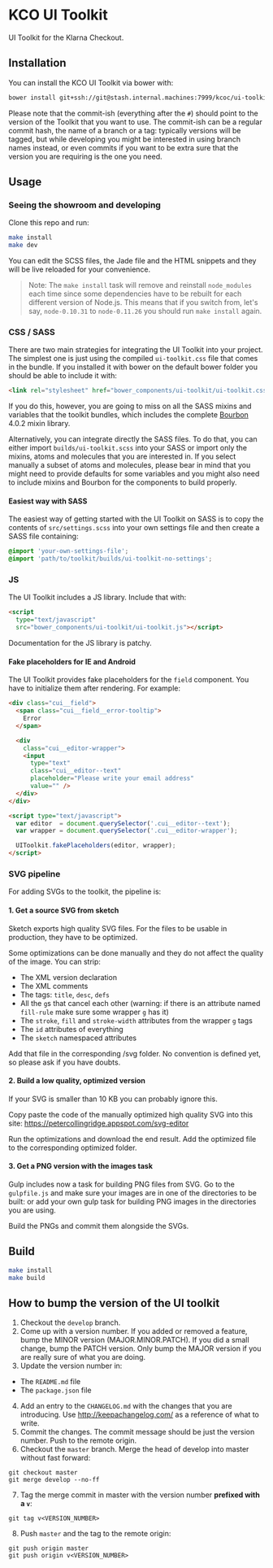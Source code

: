 KCO UI Toolkit
==============

UI Toolkit for the Klarna Checkout.

Installation
------------

You can install the KCO UI Toolkit via bower with:

```sh
bower install git+ssh://git@stash.internal.machines:7999/kcoc/ui-toolkit.git#v1.6.0
```

Please note that the commit-ish (everything after the `#`) should point to the version of the Toolkit that you want to use. The commit-ish can be a regular commit hash, the name of a branch or a tag: typically versions will be tagged, but while developing you might be interested in using branch names instead, or even commits if you want to be extra sure that the version you are requiring is the one you need.

Usage
-----

### Seeing the showroom and developing

Clone this repo and run:

```sh
make install
make dev
```

You can edit the SCSS files, the Jade file and the HTML snippets and they will be live reloaded for your convenience.

> Note: The `make install` task will remove and reinstall `node_modules` each time since some dependencies have to be rebuilt for each different version of Node.js. This means that if you switch from, let's say, `node-0.10.31` to `node-0.11.26` you should run `make install` again.

### CSS / SASS

There are two main strategies for integrating the UI Toolkit into your project. The simplest one is just using the compiled `ui-toolkit.css` file that comes in the bundle. If you installed it with bower on the default bower folder you should be able to include it with:

```html
<link rel="stylesheet" href="bower_components/ui-toolkit/ui-toolkit.css" />
```

If you do this, however, you are going to miss on all the SASS mixins and variables that the toolkit bundles, which includes the complete [Bourbon](http://bourbon.io/) 4.0.2 mixin library.

Alternatively, you can integrate directly the SASS files. To do that, you can either import `builds/ui-toolkit.scss` into your SASS or import only the mixins, atoms and molecules that you are interested in. If you select manually a subset of atoms and molecules, please bear in mind that you might need to provide defaults for some variables and you might also need to include mixins and Bourbon for the components to build properly.

#### Easiest way with SASS

The easiest way of getting started with the UI Toolkit on SASS is to copy the contents of `src/settings.scss` into your own settings file and then create a SASS file containing:

```scss
@import 'your-own-settings-file';
@import 'path/to/toolkit/builds/ui-toolkit-no-settings';
```

### JS

The UI Toolkit includes a JS library. Include that with:

```html
<script
  type="text/javascript"
  src="bower_components/ui-toolkit/ui-toolkit.js"></script>
```

Documentation for the JS library is patchy.

#### Fake placeholders for IE and Android

The UI Toolkit provides fake placeholders for the `field` component. You have to initialize them after rendering. For example:

```html
<div class="cui__field">
  <span class="cui__field__error-tooltip">
    Error
  </span>

  <div
    class="cui__editor-wrapper">
    <input
      type="text"
      class="cui__editor--text"
      placeholder="Please write your email address"
      value="" />
  </div>
</div>

<script type="text/javascript">
  var editor  = document.querySelector('.cui__editor--text');
  var wrapper = document.querySelector('.cui__editor-wrapper');

  UIToolkit.fakePlaceholders(editor, wrapper);
</script>
```
### SVG pipeline

For adding SVGs to the toolkit, the pipeline is:

#### 1. Get a source SVG from sketch

Sketch exports high quality SVG files. For the files to be usable in
production, they have to be optimized.

Some optimizations can be done manually and they do not affect the
quality of the image. You can strip:

- The XML version declaration
- The XML comments
- The tags: `title`, `desc`, `defs`
- All the `g`s that cancel each other (warning: if there is an attribute
  named `fill-rule` make sure some wrapper `g` has it)
- The `stroke`, `fill` and `stroke-width` attributes from the wrapper `g` tags
- The `id` attributes of everything
- The `sketch` namespaced attributes

Add that file in the corresponding /svg folder. No convention is defined
yet, so please ask if you have doubts.

#### 2. Build a low quality, optimized version

If your SVG is smaller than 10 KB you can probably ignore this.

Copy paste the code of the manually optimized high quality SVG into this site:
https://petercollingridge.appspot.com/svg-editor

Run the optimizations and download the end result. Add the optimized
file to the corresponding optimized folder.

#### 3. Get a PNG version with the images task

Gulp includes now a task for building PNG files from SVG. Go to the `gulpfile.js` and make sure your images are in one of the directories to be built: or add your own gulp task for building PNG images in the directories you are using.

Build the PNGs and commit them alongside the SVGs.

Build
-----

```sh
make install
make build
```

How to bump the version of the UI toolkit
-----------------------------------------

1. Checkout the `develop` branch.
2. Come up with a version number. If you added or removed a feature, bump the MINOR version (MAJOR.MINOR.PATCH). If you did a small change, bump the PATCH version. Only bump the MAJOR version if you are really sure of what you are doing.
3. Update the version number in:
  - The `README.md` file
  - The `package.json` file
4. Add an entry to the `CHANGELOG.md` with the changes that you are introducing. Use http://keepachangelog.com/ as a reference of what to write.
5. Commit the changes. The commit message should be just the version number. Push to the remote origin.
6. Checkout the `master` branch. Merge the head of develop into master without fast forward:
  ```
  git checkout master
  git merge develop --no-ff
  ```
7. Tag the merge commit in master with the version number **prefixed with a `v`**:
  ```
  git tag v<VERSION_NUMBER>
  ```
8. Push `master` and the tag to the remote origin:
  ```
  git push origin master
  git push origin v<VERSION_NUMBER>
  ```
